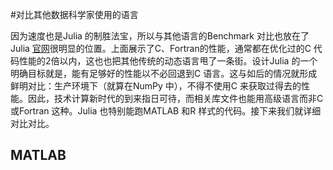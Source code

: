 #对比其他数据科学家使用的语言 

因为速度也是Julia 的制胜法宝，所以与其他语言的Benchmark 对比也放在了Julia [官网](http://julialang.org)很明显的位置。上面展示了C、Fortran的性能，通常都在优化过的C 代码性能的2倍以内，这也也把其他传统的动态语言甩了一条街。设计Julia 的一个明确目标就是，能有足够好的性能以不必回退到C 语言。这与如后的情况就形成鲜明对比：生产环境下（就算在NumPy 中），不得不使用C 来获取过得去的性能。因此，技术计算新时代的到来指日可待，而相关库文件也能用高级语言而非C或Fortran 这种。Julia 也特别能跑MATLAB 和R 样式的代码。接下来我们就详细对比对比。

## MATLAB


<script type="text/javascript" src="http://www.josephjctang.com/assets/js/analytics.js" defer="defer"></script>